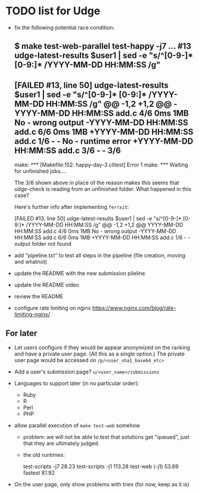 TODO list for Udge
==================

* fix the following potential race condition:

	$ make test-web-parallel test-happy -j7
	...
	#13	udge-latest-results $user1 | sed -e "s/^[0-9-]* [0-9:]* /YYYY-MM-DD HH:MM:SS /g"
	------------------------------------------------------------------------------------------------------
	[FAILED #13, line 50] udge-latest-results $user1 | sed -e "s/^[0-9-]* [0-9:]* /YYYY-MM-DD HH:MM:SS /g"
	@@ -1,2 +1,2 @@
	-YYYY-MM-DD HH:MM:SS  add.c  4/6  0ms  1MB  No - wrong output
	-YYYY-MM-DD HH:MM:SS  add.c  6/6  0ms  1MB
	+YYYY-MM-DD HH:MM:SS  add.c  1/6  -  -  No - runtime error
	+YYYY-MM-DD HH:MM:SS  add.c  3/6  -  -  3/6
	------------------------------------------------------------------------------------------------------
	make: *** [Makefile:152: happy-day-3.clitest] Error 1
	make: *** Waiting for unfinished jobs....

	The 3/6 shown above in place of the reason makes this seems that udge-check
	is reading from an unfinished folder.  What happened in this case?

	Here's further info after implementing `ferrxit`:

	[FAILED #13, line 50] udge-latest-results $user1 | sed -e "s/^[0-9-]* [0-9:]* /YYYY-MM-DD HH:MM:SS /g"
	@@ -1,2 +1,2 @@
	 YYYY-MM-DD HH:MM:SS  add.c  4/6  0ms  1MB  No - wrong output
	-YYYY-MM-DD HH:MM:SS  add.c  6/6  0ms  1MB
	+YYYY-MM-DD HH:MM:SS  add.c  1/6    -    -  output folder not found


* add "pipeline.txt" to test all steps in the pipeline
  (file creation, moving and whatnot)

* update the README with the new submission pileline

* update the README video

* review the README

* configure rate limiting on nginx
  https://www.nginx.com/blog/rate-limiting-nginx/


For later
---------

* Let users configure if they would be appear anonymized on the ranking and
  have a private user page.  (All this as a single option.)
  The private user page would be accessed on `/p/<user_sha1_base64_etc>`

* Add a user's submission page?  `u/<user_name>/submissions`

* Languages to support later (in no particular order):

	- Ruby
	- R
	- Perl
	- PHP

* allow parallel execution of `make test-web` somehow

	- problem: we will not be able to test that solutions get "queued",
	           just that they are ultimately judged.

	- the old runtimes:

		test-scripts  -j7    28.23
		test-scripts  -j1   113.28
		test-web     (-j1)   53.69
		fastest              81.92

* On the user page, only show problems with tries (for now, keep as it is)
